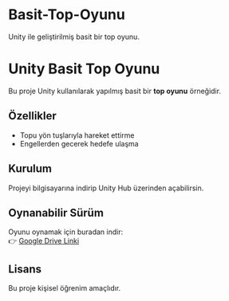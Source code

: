 # Basit-Top-Oyunu
Unity ile geliştirilmiş basit bir top oyunu.
# Unity Basit Top Oyunu

Bu proje Unity kullanılarak yapılmış basit bir **top oyunu** örneğidir.   

## Özellikler
- Topu yön tuşlarıyla hareket ettirme
- Engellerden gecerek hedefe ulaşma

## Kurulum
Projeyi bilgisayarına indirip Unity Hub üzerinden açabilirsin.

## Oynanabilir Sürüm
Oyunu oynamak için buradan indir:  
👉 [Google Drive Linki](https://drive.google.com/drive/folders/1Q9Akxyh_a0TRCw4kKnc9T_Cg2-w7ADjR?usp=drive_link)

## Lisans
Bu proje kişisel öğrenim amaçlıdır.
